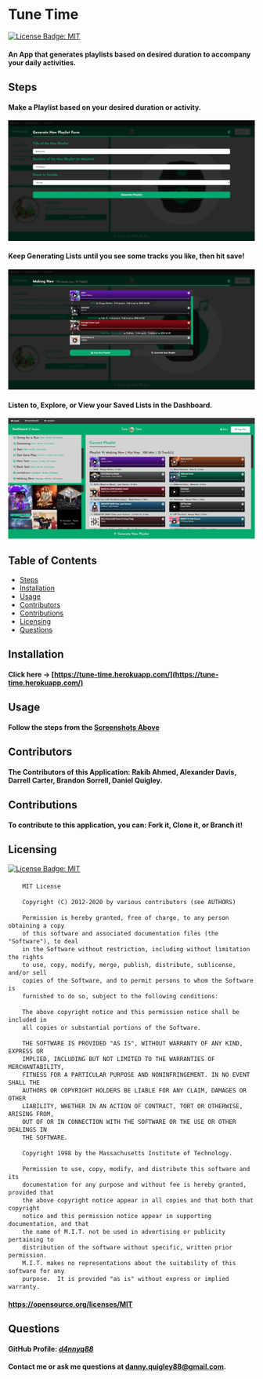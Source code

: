 # Tune Time

  [![License Badge: MIT](https://img.shields.io/badge/License-MIT-blue.svg)](https://opensource.org/licenses/MIT)

  #### An App that generates playlists based on desired duration to accompany your daily activities.

  ## Steps
  #### Make a Playlist based on your desired duration or activity.
  [![Make Playlist](https://raw.githubusercontent.com/d4nnyq88/tune-time/main/public/images/generate.JPG)](https://raw.githubusercontent.com/d4nnyq88/tune-time/main/public/images/generate.JPG)
  #### Keep Generating Lists until you see some tracks you like, then hit save!
  [![Save Playlist](https://raw.githubusercontent.com/d4nnyq88/tune-time/main/public/images/generated.JPG)](https://raw.githubusercontent.com/d4nnyq88/tune-time/main/public/images/generated.JPG)
  #### Listen to, Explore, or View your Saved Lists in the Dashboard.
  [![View Playlist](./public/images/dashboardOfficial.jpg)](./public/images/dashboardOfficial.jpg)

  ## Table of Contents  
  * [Steps](#steps)
  * [Installation](#installation)
  * [Usage](#usage) 
  * [Contributors](#contributors)
  * [Contributions](#contributions)
  * [Licensing](#licensing)
  * [Questions](#questions)

  ## Installation
  #### Click here -> [https://tune-time.herokuapp.com/](https://tune-time.herokuapp.com/)
  
  ## Usage
  #### Follow the steps from the [Screenshots Above](#steps)

  ## Contributors
  #### The Contributors of this Application: Rakib Ahmed, Alexander Davis, Darrell Carter, Brandon Sorrell, Daniel Quigley.

  ## Contributions
  #### To contribute to this application, you can: Fork it, Clone it, or Branch it!

  ## Licensing
  [![License Badge: MIT](https://img.shields.io/badge/License-MIT-blue.svg)](https://opensource.org/licenses/MIT)
  #### 
        MIT License

        Copyright (C) 2012-2020 by various contributors (see AUTHORS)

        Permission is hereby granted, free of charge, to any person obtaining a copy
        of this software and associated documentation files (the "Software"), to deal
        in the Software without restriction, including without limitation the rights
        to use, copy, modify, merge, publish, distribute, sublicense, and/or sell
        copies of the Software, and to permit persons to whom the Software is
        furnished to do so, subject to the following conditions:

        The above copyright notice and this permission notice shall be included in
        all copies or substantial portions of the Software.

        THE SOFTWARE IS PROVIDED "AS IS", WITHOUT WARRANTY OF ANY KIND, EXPRESS OR
        IMPLIED, INCLUDING BUT NOT LIMITED TO THE WARRANTIES OF MERCHANTABILITY,
        FITNESS FOR A PARTICULAR PURPOSE AND NONINFRINGEMENT. IN NO EVENT SHALL THE
        AUTHORS OR COPYRIGHT HOLDERS BE LIABLE FOR ANY CLAIM, DAMAGES OR OTHER
        LIABILITY, WHETHER IN AN ACTION OF CONTRACT, TORT OR OTHERWISE, ARISING FROM,
        OUT OF OR IN CONNECTION WITH THE SOFTWARE OR THE USE OR OTHER DEALINGS IN
        THE SOFTWARE.
        
        Copyright 1998 by the Massachusetts Institute of Technology.

        Permission to use, copy, modify, and distribute this software and its
        documentation for any purpose and without fee is hereby granted, provided that
        the above copyright notice appear in all copies and that both that copyright
        notice and this permission notice appear in supporting documentation, and that
        the name of M.I.T. not be used in advertising or publicity pertaining to
        distribution of the software without specific, written prior permission.
        M.I.T. makes no representations about the suitability of this software for any
        purpose.  It is provided "as is" without express or implied warranty.
  #### https://opensource.org/licenses/MIT
  
  ## Questions
  #### GitHub Profile: [*d4nnyq88*](https://github.com/d4nnyq88)
  #### Contact me or ask me questions at [danny.quigley88@gmail.com](mailto:danny.quigley88@gmail.com).
  